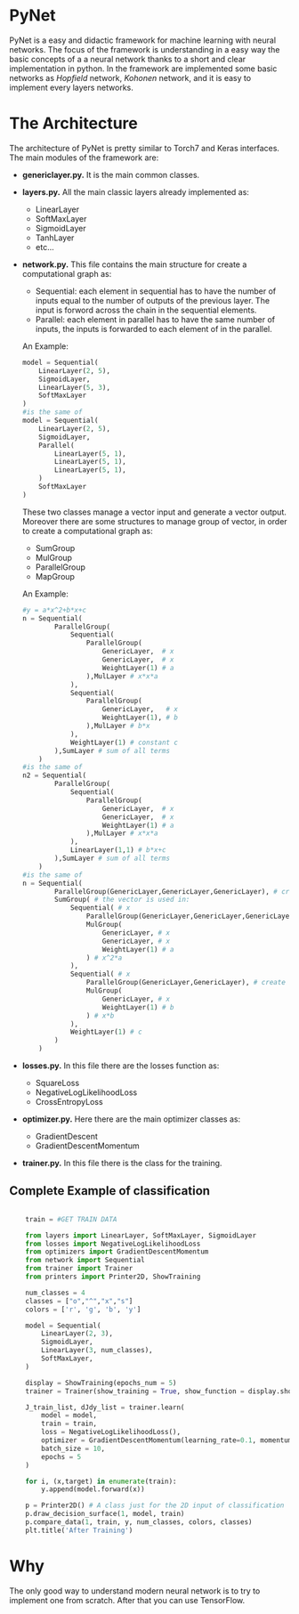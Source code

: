 # PyNet
PyNet is a easy and didactic framework for machine learning with neural networks.
The focus of the framework is understanding in a easy way the basic concepts of a a neural network thanks to a short and clear implementation in python.
In the framework are implemented some basic networks as _Hopfield_ network, _Kohonen_ network, and it is easy to implement every layers networks.

# The Architecture
The architecture of PyNet is pretty similar to Torch7 and Keras interfaces.
The main modules of the framework are:
- __genericlayer.py.__ It is the main common classes.
- __layers.py.__ All the main classic layers already implemented as:
    - LinearLayer
    - SoftMaxLayer
    - SigmoidLayer
    - TanhLayer
    - etc...
- __network.py.__ This file contains the main structure for create a computational graph as:
    - Sequential: each element in sequential has to have the number of inputs equal
    to the number of outputs of the previous layer. The input is forword across the chain in the sequential elements.
    - Parallel: each element in parallel has to have the same number of inputs,
    the inputs is forwarded to each element of in the parallel.

    An Example:
    ```python
    model = Sequential(
        LinearLayer(2, 5),
        SigmoidLayer,
        LinearLayer(5, 3),
        SoftMaxLayer
    )
    #is the same of
    model = Sequential(
        LinearLayer(2, 5),
        SigmoidLayer,
        Parallel(
            LinearLayer(5, 1),
            LinearLayer(5, 1),
            LinearLayer(5, 1),
        )
        SoftMaxLayer
    )
    ```
    These two classes manage a vector input and generate a vector output.
    Moreover there are some structures to manage group of vector, in order to create a computational graph as:
    - SumGroup
    - MulGroup
    - ParallelGroup
    - MapGroup

    An Example:

    ```python
    #y = a*x^2+b*x+c
    n = Sequential(
            ParallelGroup(
                Sequential(
                    ParallelGroup(
                        GenericLayer,  # x
                        GenericLayer,  # x
                        WeightLayer(1) # a
                    ),MulLayer # x*x*a
                ),
                Sequential(
                    ParallelGroup(
                        GenericLayer,   # x
                        WeightLayer(1), # b
                    ),MulLayer # b*x
                ),
                WeightLayer(1) # constant c
            ),SumLayer # sum of all terms
        )
    #is the same of
    n2 = Sequential(
            ParallelGroup(
                Sequential(
                    ParallelGroup(
                        GenericLayer,  # x
                        GenericLayer,  # x
                        WeightLayer(1) # a
                    ),MulLayer # x*x*a
                ),
                LinearLayer(1,1) # b*x+c
            ),SumLayer # sum of all terms
        )
    #is the same of
    n = Sequential(
            ParallelGroup(GenericLayer,GenericLayer,GenericLayer), # create a vector of [x,x,x]
            SumGroup( # the vector is used in:
                Sequential( # x
                    ParallelGroup(GenericLayer,GenericLayer,GenericLayer), # create a vector of [x,x,x]
                    MulGroup(
                        GenericLayer, # x
                        GenericLayer, # x
                        WeightLayer(1) # a
                    ) # x^2*a
                ),
                Sequential( # x
                    ParallelGroup(GenericLayer,GenericLayer), # create a vector [x,x]
                    MulGroup(
                        GenericLayer, # x
                        WeightLayer(1) # b
                    ) # x*b
                ),
                WeightLayer(1) # c
            )
        )
    ```
- __losses.py.__ In this file there are the losses function as:
    - SquareLoss
    - NegativeLogLikelihoodLoss
    - CrossEntropyLoss

- __optimizer.py.__ Here there are the main optimizer classes as:
    - GradientDescent
    - GradientDescentMomentum

- __trainer.py.__ In this file there is the class for the training.

## Complete Example of classification
```python

    train = #GET TRAIN DATA

    from layers import LinearLayer, SoftMaxLayer, SigmoidLayer
    from losses import NegativeLogLikelihoodLoss
    from optimizers import GradientDescentMomentum
    from network import Sequential
    from trainer import Trainer
    from printers import Printer2D, ShowTraining

    num_classes = 4
    classes = ["o","^","x","s"]
    colors = ['r', 'g', 'b', 'y']

    model = Sequential(
        LinearLayer(2, 3),
        SigmoidLayer,
        LinearLayer(3, num_classes),
        SoftMaxLayer,
    )

    display = ShowTraining(epochs_num = 5)
    trainer = Trainer(show_training = True, show_function = display.show)

    J_train_list, dJdy_list = trainer.learn(
        model = model,
        train = train,
        loss = NegativeLogLikelihoodLoss(),
        optimizer = GradientDescentMomentum(learning_rate=0.1, momentum=0.1),
        batch_size = 10,
        epochs = 5
    )

    for i, (x,target) in enumerate(train):
        y.append(model.forward(x))

    p = Printer2D() # A class just for the 2D input of classification
    p.draw_decision_surface(1, model, train)
    p.compare_data(1, train, y, num_classes, colors, classes)
    plt.title('After Training')
```
# Why

The only good way to understand modern neural network is to try to implement one from scratch.
After that you can use TensorFlow.

